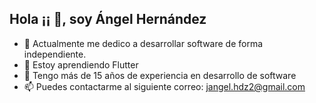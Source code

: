 ## Hola ¡¡ 👋, soy Ángel Hernández

- 🔭 Actualmente me dedico a desarrollar software de forma independiente. 
- 🌱 Estoy aprendiendo Flutter
- 💬 Tengo más de 15 años de experiencia en desarrollo de software
- 📫 Puedes contactarme al siguiente correo: jangel.hdz2@gmail.com

